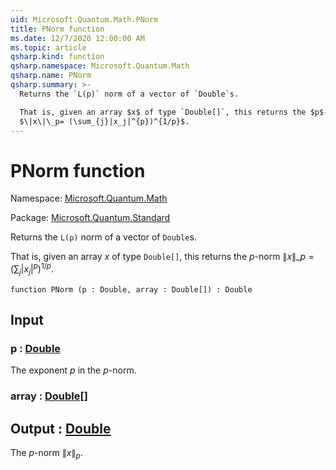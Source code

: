 ```yaml
---
uid: Microsoft.Quantum.Math.PNorm
title: PNorm function
ms.date: 12/7/2020 12:00:00 AM
ms.topic: article
qsharp.kind: function
qsharp.namespace: Microsoft.Quantum.Math
qsharp.name: PNorm
qsharp.summary: >-
  Returns the `L(p)` norm of a vector of `Double`s.

  That is, given an array $x$ of type `Double[]`, this returns the $p$-norm
  $\|x\|\_p= (\sum_{j}|x_j|^{p})^{1/p}$.
---
```


# PNorm function

Namespace: [Microsoft.Quantum.Math](xref:Microsoft.Quantum.Math)

Package: [Microsoft.Quantum.Standard](https://nuget.org/packages/Microsoft.Quantum.Standard)


Returns the `L(p)` norm of a vector of `Double`s.That is, given an array $x$ of type `Double[]`, this returns the $p$-norm$\|x\|\_p= (\sum_{j}|x_j|^{p})^{1/p}$.

```qsharp
function PNorm (p : Double, array : Double[]) : Double
```


## Input

### p : [Double](xref:microsoft.quantum.lang-ref.double)

The exponent $p$ in the $p$-norm.


### array : [Double](xref:microsoft.quantum.lang-ref.double)[]





## Output : [Double](xref:microsoft.quantum.lang-ref.double)

The $p$-norm $\|x\|_p$.